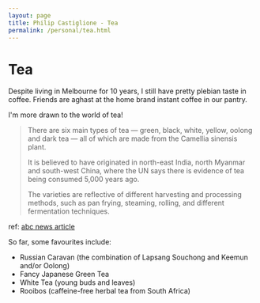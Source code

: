 ```yaml
---
layout: page
title: Philip Castiglione - Tea
permalink: /personal/tea.html
---
```


# Tea 

Despite living in Melbourne for 10 years, I still have pretty plebian taste in coffee. Friends are aghast at the home brand instant coffee in our pantry.

I'm more drawn to the world of tea!

> There are six main types of tea — green, black, white, yellow, oolong and dark tea — all of which are made from the Camellia sinensis plant.
> 
> It is believed to have originated in north-east India, north Myanmar and south-west China, where the UN says there is evidence of tea being consumed 5,000 years ago.
> 
> The varieties are reflective of different harvesting and processing methods, such as pan frying, steaming, rolling, and different fermentation techniques.

ref: [abc news article](https://www.abc.net.au/news/2025-01-13/australian-tea-culture-cafes-falling-behind-other-countries/104792524)

So far, some favourites include:

* Russian Caravan (the combination of Lapsang Souchong and Keemun and/or Oolong)
* Fancy Japanese Green Tea
* White Tea (young buds and leaves)
* Rooibos (caffeine-free herbal tea from South Africa)

